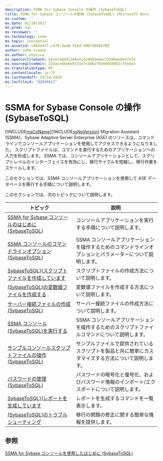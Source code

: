 ```yaml
---
description: SSMA for Sybase Console の操作 (SybaseToSQL)
title: SSMA for Sybase コンソールの使用 (SybaseToSQL) |Microsoft Docs
ms.custom: ''
ms.date: 01/19/2017
ms.prod: sql
ms.reviewer: ''
ms.technology: ssma
ms.topic: conceptual
ms.assetid: c465e477-c479-4aa8-918d-58bf30884789
author: nahk-ivanov
ms.author: alexiva
ms.openlocfilehash: 6ec67a6dd1346efc4199d3ebec22589ae8ee741b
ms.sourcegitcommit: 22dacedeb6e8721e7cdb6279a946d4002cfb5da3
ms.translationtype: MT
ms.contentlocale: ja-JP
ms.lasthandoff: 10/14/2020
ms.locfileid: "92036617"
---
```

# <a name="working-with-ssma-for-sybase-console-sybasetosql"></a>SSMA for Sybase Console の操作 (SybaseToSQL)
[!INCLUDE[msCoName](../../includes/msconame_md.md)][!INCLUDE[ssNoVersion](../../includes/ssnoversion-md.md)] Migration Assistant (SSMA)、Sybase Adaptive Server Enterprise (ASE) のリリースは、コマンドラインでコンソールアプリケーションを使用してアクセスできるようになりました。 スクリプトファイルは、コマンドを実行するためのアプリケーションへの入力を形成します。 SSMA では、コンソールアプリケーションとして、スクリプトレベルのインターフェイスを有効にし、移行サイクルを短縮し、移行作業をスケールします。  
  
このセクションでは、SSMA コンソールアプリケーションを使用して ASE データベースを移行する手順について説明します。  
  
このセクションでは、次のトピックについて説明します。  
  
|トピック|説明|  
|-|-|  
|[SSMA for Sybase コンソールのはじめに &#40;SybaseToSQL&#41;](../../ssma/sybase/getting-started-with-ssma-for-sybase-console-sybasetosql.md)|コンソールアプリケーションを実行する手順について説明します。|  
|[SSMA コンソールのコマンドラインオプション &#40;SybaseToSQL&#41;](../../ssma/sybase/command-line-options-in-ssma-console-sybasetosql.md)|SSMA コンソールアプリケーションを操作するためのコマンドラインオプションとパラメーターについて説明します。|  
|[SybaseToSQL&#41;&#40;スクリプトファイルを作成しています ](../../ssma/sybase/creating-script-files-sybasetosql.md)|スクリプトファイルの作成方法について説明します。|  
|[&#40;SybaseToSQL&#41;の変数値ファイルを作成する ](../../ssma/sybase/creating-variable-value-files-sybasetosql.md)|変数値ファイルを作成する方法について説明します。|  
|[サーバー接続ファイルの作成 &#40;SybaseToSQL&#41;](../../ssma/sybase/creating-the-server-connection-files-sybasetosql.md)|サーバー接続ファイルの作成方法について説明します。|  
|[SSMA コンソール &#40;SybaseToSQL&#41;を実行する ](../../ssma/sybase/executing-the-ssma-console-sybasetosql.md)|SSMA コンソールアプリケーションを操作するためのスクリプトファイルコマンドについて説明します。|  
|[サンプルコンソールスクリプトファイルの操作 &#40;SybaseToSQL&#41;](../../ssma/sybase/working-with-the-sample-console-script-files-sybasetosql.md)|サンプルファイルで提供されているスクリプトを製品と共に簡単にカスタマイズする方法について説明します。|  
|[パスワードの管理 &#40;SybaseToSQL&#41;](../../ssma/sybase/managing-passwords-sybasetosql.md)|パスワードの暗号化と復号化、およびパスワード情報のインポート/エクスポートについて説明します。|  
|[SybaseToSQL&#41;&#40;レポートを生成しています ](../../ssma/sybase/generating-reports-sybasetosql.md)|レポートを生成するコマンドを一覧表示します。|  
|[&#40;SybaseToSQL&#41;のトラブルシューティング ](../../ssma/sybase/troubleshooting-sybasetosql.md)|移行の問題の修正に関する簡単な情報を提供します。|  
  
## <a name="see-also"></a>参照  
[SSMA for Sybase コンソールを使用したはじめに (SybaseToSQL)](./getting-started-with-ssma-for-sybase-console-sybasetosql.md)  
